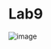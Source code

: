 # Lab9

![image](https://github.com/Benziks/Lab9Csharp/assets/93828305/d30e22ce-e9fd-48d9-87a6-cb3eef17deb4)
